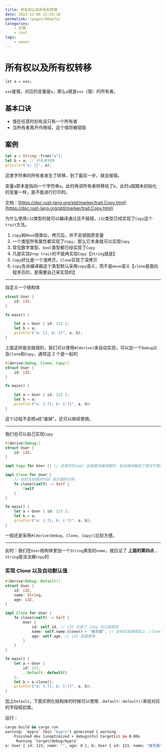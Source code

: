 ```yaml
---
title: 所有权以及所有权转移
date: 2022-12-08 21:58:16
permalink: /pages/60ae7a/
categories:
    - 后端
    - rust
tags:
    - owner
---
```


# 所有权以及所有权转移

`let a = xxx;`

`xxx`是值，对应的变量是`a`，那么`a`就是`xxx`（值）的所有者。

## 基本口诀

-   值在任意时刻有且只有一个所有者
-   当所有者离开作用域，这个值将被销毁

## 案例

```rust
let a = String::from("a");
let b = a; // 所有者转移
println!("a: {}", a);
```

这里字符串的所有者发生了转移，到了最后一步，就会报错。

变量`a`原本是指向一个字符串`a`，此时再讲所有者转移给了`b`，此时`a`就跟未初始化的变量一样，是不能进行打印的。

文档：[https://doc.rust-lang.org/std/marker/trait.Copy.html](https://doc.rust-lang.org/std/marker/trait.Copy.html)

为什么使用`i32`类型的就可以编译通过且不报错，`i32`类型已经实现了`Copy`这个`trait`方法。

1.  `Copy`和`Move`很类似，拷贝后，并不会销毁原变量
2.  一个类型所有属性都实现了`Copy`，那么它本身就可以实现`Copy`
3.  常见数字类型、`bool`类型都已经实现了`Copy`
4.  凡是实现`Drop trait`的不能再实现`Copy`【`String`就是】
5.  `Copy`好比是一个浅拷贝，`Clone`实现了深拷贝
6.  `Copy`告诉编译器这个类型默认采用`copy`语义，而不是`move`语义【`clone`是面向程序员的，是需要自己来实现的】

---

自定义一个结构体

```rust
struct User {
    id: i32,
}

fn main() {

    let a = User { id: 123 };
    let b = a;
    println!("a: {}, b: {}", a, b);
}
```

上面这样是会报错的，我们可以使用`#[derive]`来自动实现，可以加一个`Debug`以及`Clone`和`Copy`，通常这 2 个是一起的

```rust
#[derive(Debug, Clone, Copy)]
struct User {
    id: i32,
}

fn main() {

    let a = User { id: 123 };
    let b = a;
    println!("a: {:?}, b: {:?}", a, b);
}
```

这个过程不会把`a`给“废掉”，还可以继续使用。

---

我们也可以自己实现`Copy`

```rust
#[derive(Debug)]
struct User {
    id: i32,
}

impl Copy for User {} // 这是空的impl 这是面向编译器的，告诉编译器这个情况不使用 move 语义，使用 copy 语义

impl Clone for User {
    // 抄的文档里的代码 官方搞的示例
    fn clone(&self) -> Self {
        *self
    }
}

fn main() {
    let a = User { id: 123 };
    let b = a;
    println!("a: {:?}, b: {:?}", a, b);
}

```

一般还是采用`#[derive(Debug, Clone, Copy)]`比较方便。

---

此时：我们在`User`结构体里加一个`String`类型的`name`，就应证了 **上面的第四点** ，`String`是没法被`Copy`的

### 实现 Clone 以及自动默认值

```rust
#[derive(Debug, Default)]
struct User {
    id: i32,
    name: String,
    age: i32,
}

impl Clone for User {
    fn clone(&self) -> Self {
        User {
            id: self.id, // i32 实现了 Copy 可以直接写
            name: self.name.clone() + "被克隆", // 没有实现就得加上 .clone() 方法
            age: self.age, // i32 直接使用
        }
    }
}

fn main() {
    let a = User {
        id: 123,
        ..Default::default()
    };
    let b = a.clone();
    println!("a: {:?}, b: {:?}", a, b);
}

```

加上`Default`，下面实例化结构体的时候可以使用`..Default::default()`来给对应的字段赋初值。

运行：

```bash
cargo build && cargo run
warning: `mypro` (bin "mypro") generated 1 warning
    Finished dev [unoptimized + debuginfo] target(s) in 0.00s
     Running `target/debug/mypro`
a: User { id: 123, name: "", age: 0 }, b: User { id: 123, name: "被克隆", age: 0 }
```
